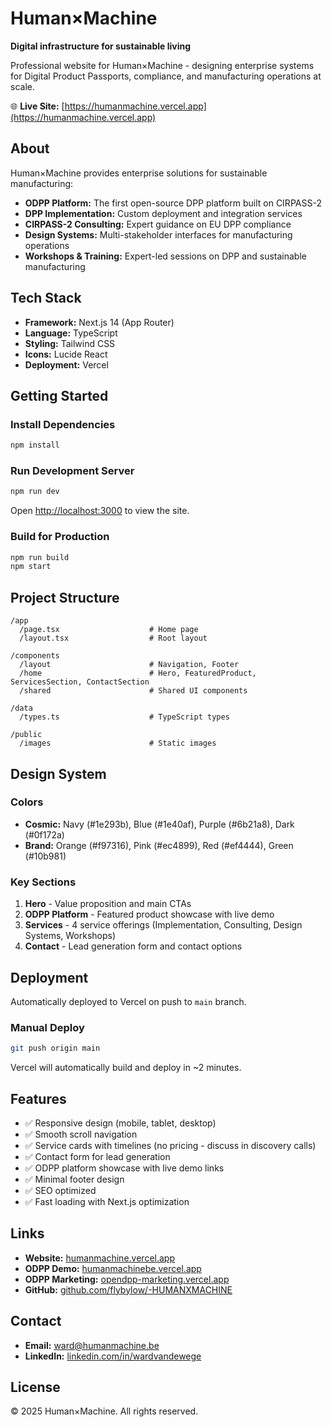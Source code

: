 # Human×Machine

**Digital infrastructure for sustainable living**

Professional website for Human×Machine - designing enterprise systems for Digital Product Passports, compliance, and manufacturing operations at scale.

🌐 **Live Site:** [https://humanmachine.vercel.app](https://humanmachine.vercel.app)

## About

Human×Machine provides enterprise solutions for sustainable manufacturing:

- **ODPP Platform:** The first open-source DPP platform built on CIRPASS-2
- **DPP Implementation:** Custom deployment and integration services
- **CIRPASS-2 Consulting:** Expert guidance on EU DPP compliance
- **Design Systems:** Multi-stakeholder interfaces for manufacturing operations
- **Workshops & Training:** Expert-led sessions on DPP and sustainable manufacturing

## Tech Stack

- **Framework:** Next.js 14 (App Router)
- **Language:** TypeScript
- **Styling:** Tailwind CSS
- **Icons:** Lucide React
- **Deployment:** Vercel

## Getting Started

### Install Dependencies

```bash
npm install
```

### Run Development Server

```bash
npm run dev
```

Open [http://localhost:3000](http://localhost:3000) to view the site.

### Build for Production

```bash
npm run build
npm start
```

## Project Structure

```
/app
  /page.tsx                    # Home page
  /layout.tsx                  # Root layout

/components
  /layout                      # Navigation, Footer
  /home                        # Hero, FeaturedProduct, ServicesSection, ContactSection
  /shared                      # Shared UI components

/data
  /types.ts                    # TypeScript types

/public
  /images                      # Static images
```

## Design System

### Colors

- **Cosmic:** Navy (#1e293b), Blue (#1e40af), Purple (#6b21a8), Dark (#0f172a)
- **Brand:** Orange (#f97316), Pink (#ec4899), Red (#ef4444), Green (#10b981)

### Key Sections

1. **Hero** - Value proposition and main CTAs
2. **ODPP Platform** - Featured product showcase with live demo
3. **Services** - 4 service offerings (Implementation, Consulting, Design Systems, Workshops)
4. **Contact** - Lead generation form and contact options

## Deployment

Automatically deployed to Vercel on push to `main` branch.

### Manual Deploy

```bash
git push origin main
```

Vercel will automatically build and deploy in ~2 minutes.

## Features

- ✅ Responsive design (mobile, tablet, desktop)
- ✅ Smooth scroll navigation
- ✅ Service cards with timelines (no pricing - discuss in discovery calls)
- ✅ Contact form for lead generation
- ✅ ODPP platform showcase with live demo links
- ✅ Minimal footer design
- ✅ SEO optimized
- ✅ Fast loading with Next.js optimization

## Links

- **Website:** [humanmachine.vercel.app](https://humanmachine.vercel.app)
- **ODPP Demo:** [humanmachinebe.vercel.app](https://humanmachinebe.vercel.app)
- **ODPP Marketing:** [opendpp-marketing.vercel.app](https://opendpp-marketing.vercel.app)
- **GitHub:** [github.com/flybylow/-HUMANXMACHINE](https://github.com/flybylow/-HUMANXMACHINE)

## Contact

- **Email:** ward@humanmachine.be
- **LinkedIn:** [linkedin.com/in/wardvandewege](https://linkedin.com/in/wardvandewege)

## License

© 2025 Human×Machine. All rights reserved.
